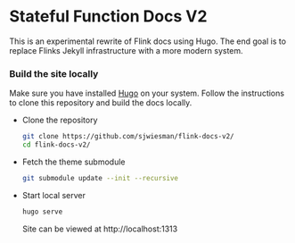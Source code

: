 # Stateful Function Docs V2

This is an experimental rewrite of Flink docs using Hugo.
The end goal is to replace Flinks Jekyll infrastructure with a more modern system. 

### Build the site locally

Make sure you have installed
[Hugo](https://gohugo.io/getting-started/installing/) on your
system. Follow the instructions to clone this repository and build the
docs locally.

  * Clone the repository
	```sh
	git clone https://github.com/sjwiesman/flink-docs-v2/
	cd flink-docs-v2/
	```
  * Fetch the theme submodule
	```sh
	git submodule update --init --recursive
	```
  * Start local server
	```sh
	hugo serve
	```
	Site can be viewed at http://localhost:1313

